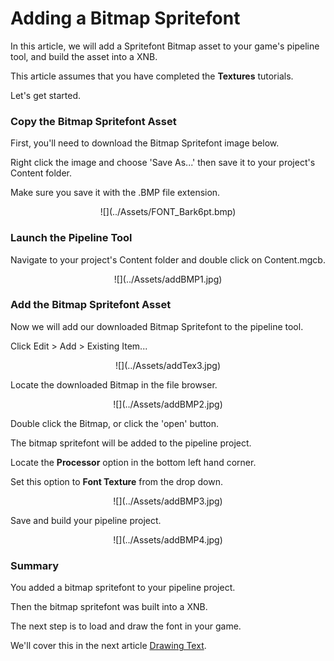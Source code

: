 


# Adding a Bitmap Spritefont


In this article, we will add a Spritefont Bitmap asset to your game's pipeline tool, and build the asset into a XNB.

This article assumes that you have completed the **Textures** tutorials.

Let's get started.


### Copy the Bitmap Spritefont Asset


First, you'll need to download the Bitmap Spritefont image below. 

Right click the image and choose 'Save As...' then save it to your project's Content folder.

Make sure you save it with the .BMP file extension.


<center>![](../Assets/FONT_Bark6pt.bmp)</center>


### Launch the Pipeline Tool


Navigate to your project's Content folder and double click on Content.mgcb.


<center>![](../Assets/addBMP1.jpg)</center>


### Add the Bitmap Spritefont Asset


Now we will add our downloaded Bitmap Spritefont to the pipeline tool.

Click Edit > Add > Existing Item...


<center>![](../Assets/addTex3.jpg)</center>


Locate the downloaded Bitmap in the file browser.


<center>![](../Assets/addBMP2.jpg)</center>


Double click the Bitmap, or click the 'open' button.

The bitmap spritefont will be added to the pipeline project.

Locate the **Processor** option in the bottom left hand corner.

Set this option to **Font Texture** from the drop down.


<center>![](../Assets/addBMP3.jpg)</center>


Save and build your pipeline project.


<center>![](../Assets/addBMP4.jpg)</center>


### Summary


You added a bitmap spritefont to your pipeline project.

Then the bitmap spritefont was built into a XNB.


The next step is to load and draw the font in your game.

We'll cover this in the next article [Drawing Text](FontDrawing.md).



